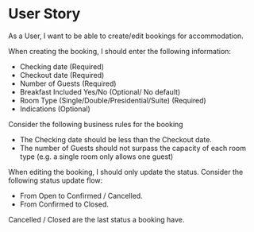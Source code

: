 
# User Story

As a User, I want to be able to create/edit bookings for accommodation. 

When creating the booking, I should enter the following information:

* Checking date (Required)
* Checkout date (Required)
* Number of Guests (Required)
* Breakfast Included Yes/No (Optional/ No default)
* Room Type (Single/Double/Presidential/Suite) (Required)
* Indications (Optional)

Consider the following business rules for the booking

* The Checking date should be less than the Checkout date.
* The number of Guests should not surpass the capacity of each room type (e.g. a single room only allows one guest)

When editing the booking, I should only update the status. Consider the following status update flow:

* From Open to Confirmed / Cancelled.
* From Confirmed to Closed.

Cancelled / Closed are the last status a booking have.